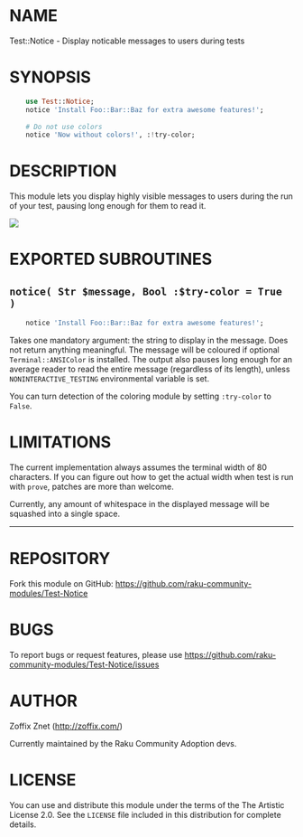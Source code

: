 # NAME

Test::Notice - Display noticable messages to users during tests

# SYNOPSIS

```raku
    use Test::Notice;
    notice 'Install Foo::Bar::Baz for extra awesome features!';
    
    # Do not use colors
    notice 'Now without colors!', :!try-color;
```

# DESCRIPTION

This module lets you display highly visible messages to users during
the run of your test, pausing long enough for them to read it.

![](sample.png)

# EXPORTED SUBROUTINES

## `notice( Str $message, Bool :$try-color = True )`

```raku
    notice 'Install Foo::Bar::Baz for extra awesome features!';
```

Takes one mandatory argument: the string to display in the message.
Does not return anything meaningful. The message will be coloured if optional
`Terminal::ANSIColor` is installed. The output also pauses long enough
for an average reader to read the entire message (regardless of its length),
unless `NONINTERACTIVE_TESTING` environmental variable is set.

You can turn detection of the coloring module by setting `:try-color` to 
`False`.

# LIMITATIONS

The current implementation always assumes the terminal width of 80 characters.
If you can figure out how to get the actual width when test is run with
`prove`, patches are more than welcome.

Currently, any amount of whitespace in the displayed message will be squashed
into a single space.

---

# REPOSITORY

Fork this module on GitHub:
https://github.com/raku-community-modules/Test-Notice

# BUGS

To report bugs or request features, please use
https://github.com/raku-community-modules/Test-Notice/issues

# AUTHOR

Zoffix Znet (http://zoffix.com/)

Currently maintained by the Raku Community Adoption devs.

# LICENSE

You can use and distribute this module under the terms of the
The Artistic License 2.0. See the `LICENSE` file included in this
distribution for complete details.

